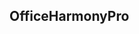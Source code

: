 ## OfficeHarmonyPro
<!-- Join our community: [Slack](https://join.slack.com/t/officeharmonypro/shared_invite/zt-28ly64rty-e1UTxL2c5XdoKqSRTD9VfQ) -->

<!-- ## Contribution
1. `Fork` Repo
2. Clone project from your forked repo
3. Make a branch to apply your change
4. Pull request to `main` branc -->